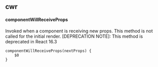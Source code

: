 ## cwr
#### componentWillReceiveProps
Invoked when a component is receiving new props. This method is not called for the initial render. [DEPRECATION NOTE]: This method is deprecated in React 16.3
```
componentWillReceiveProps(nextProps) {
	$0
}
```